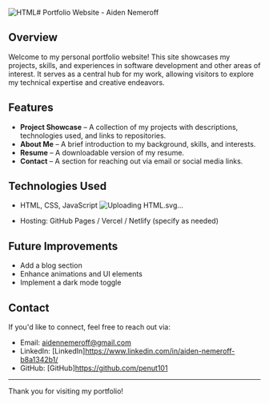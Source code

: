 ![HTML](https://github.com/user-attachments/assets/bbf6c747-c1c0-4952-a1b4-b50e113c8b87)# Portfolio Website - Aiden Nemeroff

## Overview
Welcome to my personal portfolio website! This site showcases my projects, skills, and experiences in software development and other areas of interest. It serves as a central hub for my work, allowing visitors to explore my technical expertise and creative endeavors.

## Features
- **Project Showcase** – A collection of my projects with descriptions, technologies used, and links to repositories.
- **About Me** – A brief introduction to my background, skills, and interests.
- **Resume** – A downloadable version of my resume.
- **Contact** – A section for reaching out via email or social media links.

## Technologies Used
- HTML, CSS, JavaScript
![<svg xmlns="http://www.w3.org/2000/svg" width="256" height="256" fill="none" viewBox="0 0 256 256"><rect width="256" height="256" fill="#E14E1D" rx="60"/><path fill="#fff" d="M48 38L56.6098 134.593H167.32L163.605 176.023L127.959 185.661L92.38 176.037L90.0012 149.435H57.9389L62.5236 200.716L127.951 218.888L193.461 200.716L202.244 102.655H85.8241L82.901 69.9448H205.041H205.139L208 38H48Z"/><path fill="#EBEBEB" d="M128 38H48L56.6098 134.593H128V102.655H85.8241L82.901 69.9448H128V38Z"/><path fill="#EBEBEB" d="M128 185.647L127.959 185.661L92.38 176.037L90.0012 149.435H57.9388L62.5236 200.716L127.951 218.888L128 218.874V185.647Z"/></svg>Uploading HTML.svg…]()

- Hosting: GitHub Pages / Vercel / Netlify (specify as needed)

## Future Improvements
- Add a blog section
- Enhance animations and UI elements
- Implement a dark mode toggle

## Contact
If you'd like to connect, feel free to reach out via:
- Email: aidennemeroff@gmail.com
- LinkedIn: [LinkedIn]https://www.linkedin.com/in/aiden-nemeroff-b8a1342b1/
- GitHub: [GitHub]https://github.com/penut101
  
---

Thank you for visiting my portfolio!

